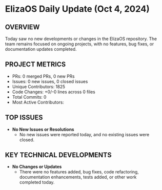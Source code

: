 # ElizaOS Daily Update (Oct 4, 2024)

## OVERVIEW 
Today saw no new developments or changes in the ElizaOS repository. The team remains focused on ongoing projects, with no features, bug fixes, or documentation updates completed.

## PROJECT METRICS
- PRs: 0 merged PRs, 0 new PRs
- Issues: 0 new issues, 0 closed issues
- Unique Contributors: 1825
- Code Changes: +0/-0 lines across 0 files
- Total Commits: 0
- Most Active Contributors: 

## TOP ISSUES
- **No New Issues or Resolutions**
  - No new issues were reported today, and no existing issues were closed.

## KEY TECHNICAL DEVELOPMENTS
- **No Changes or Updates**
  - There were no features added, bug fixes, code refactoring, documentation enhancements, tests added, or other work completed today.